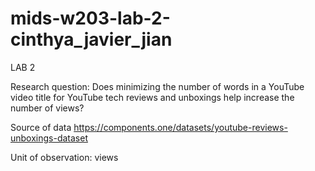 # mids-w203-lab-2-cinthya_javier_jian

LAB 2

Research question:
Does minimizing the number of words in a YouTube video title for YouTube tech reviews and unboxings help increase the number of views?

Source of data
https://components.one/datasets/youtube-reviews-unboxings-dataset

Unit of observation: views
